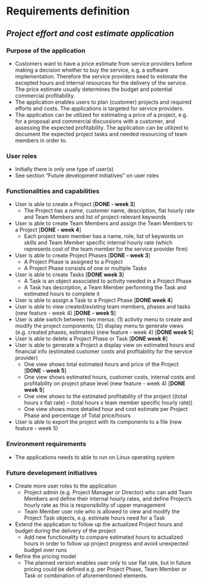 # **Requirements definition**

## **_Project effort and cost estimate application_**


### **Purpose of the application**

- Customers want to have a price estimate from service providers before making a decision whether to buy the service, e.g. a software implementation. Therefore the service providers need to estimate the excepted hours and internal resources for the delivery of the service. The price estimate usually determines the budget and potential commercial profitability.
- The application enables users to plan (customer) projects and required efforts and costs. The applications is targeted for service providers.
- The application can be utilized for estimating a price of a project, e.g. for a proposal and commercial discussions with a customer, and assessing the expected profitability.
The application can be utilized to document the expected project tasks and needed resourcing of team members in order to.



### **User roles**

- Initially there is only one type of user(s)
- See section “Future development initiatives” on user roles


### **Functionalities and capabilities**

- User is able to create a Project [**DONE - week 3**]
  - The Project has a name, customer name, description, flat hourly rate and Team Members and list of project-relevant keywords
- User is able to create Team Members and assign the Team Members to a Project [**DONE - week 4**]
  - Each project team member has a name, role, list of keywords on skills and Team Member specific internal hourly rate (which represents cost of the team member for the service provider firm)
- User is able to create Project Phases [**DONE - week 3**]
  - A Project Phase is assigned to a Project
  - A Project Phase consists of one or multiple Tasks
- User is able to create Tasks [**DONE week 3**]
  - A Task is an object associated to activity needed in a Project Phase
  - A Task has description, a Team Member performing the Task and estimated hours to complete it
- User is able to assign a Task to a Project Phase [**DONE week 4**]
- User is able to view created/existing team members, phases and tasks (new feature - week 4) [**DONE - week 5**]
- User is able switch between two menus: (1) activity menu to create and modify the project components; (2) display menu to generate views (e.g. created phases, estimates) (new feature - week 4) [**DONE week 5**]
- User is able to delete a Project Phase or Task [**DONE week 6**]
- User is able to generate a Project a display view on estimated hours and financial info (estimated customer costs and profitability for the service provider)
  - One view shows total estimated hours and price of the Project [**DONE - week 5**]
  - One view shows estimated hours, customer costs, internal costs and profitability on project phase level (new feature - week 4) [**DONE week 5**]
  - One view shows to the estimated profitability of the project ((total hours x flat rate) – (total hours x team member specific hourly rate))
  - One view shows more detailed hour and cost estimate per Project Phase and percentage of Total price/hours
- User is able to export the project with its components to a file (new feature - week 5)

### **Environment requirements**

- The applications needs to able to run on Linux operating system

### **Future development initiatives**

- Create more user roles to the application
  - Project admin (e.g. Project Manager or Director) who can add Team Members and define their internal hourly rates, and define Project’s hourly rate as this is responsibility of upper management
  - Team Member user role who is allowed to view and modify the Project Task objects, e.g. estimate hours need for a Task
- Extend the application to follow up the actualized Project hours and budget during the delivery of the project
  - Add new functionality to compare estimated hours to actualized hours in order to follow up project progress and avoid unexpected budget over runs
- Refine the pricing model
  - The planned version enables user only to use flat rate, but in future pricing could be defined e.g. per Project Phase, Team Member or Task or combination of aforementioned elements.

